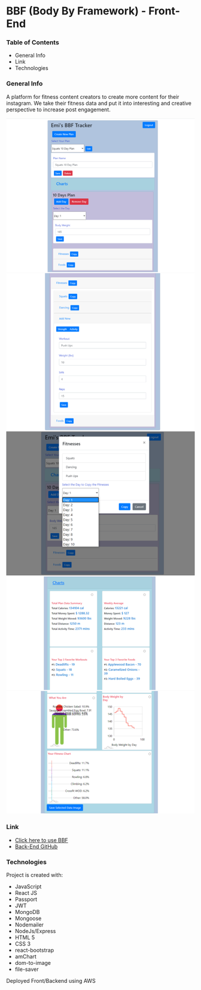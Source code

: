 # BBF (Body By Framework) - Front-End

### Table of Contents
* General Info
* Link
* Technologies

### General Info
A platform for fitness content creators to create more content for their instagram. We take their fitness data and put it into interesting and creative perspective to increase post engagement.

![BBF1](public/images/BBF1.png)
![BBF2](public/images/BBF2.png)
![BBF3](public/images/BBF3.png)
![BBF4](public/images/BBF4.png)
![BBF5](public/images/BBF5.png)

### Link
* [Click here to use BBF](https://bodybyframework.com/)
* [Back-End GitHub](https://github.com/CaptWart/BodyByFrameworkBackEnd)

### Technologies
Project is created with:
* JavaScript
* React JS
* Passport
* JWT
* MongoDB
* Mongoose
* Nodemailer
* NodeJs/Express
* HTML 5
* CSS 3
* react-bootstrap
* amChart
* dom-to-image
* file-saver

Deployed Front/Backend using AWS
